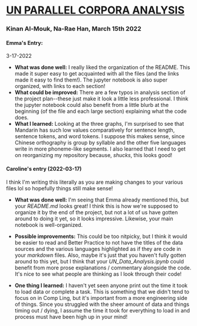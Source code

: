 # [UN PARALLEL CORPORA ANALYSIS](https://github.com/Data-Science-for-Linguists-2022/UN-Parallel-Corpora-Analysis)
### Kinan Al-Mouk, Na-Rae Han, March 15th 2022

#### Emma's Entry:
3-17-2022
- **What was done well:** I really liked the organization of the README. This made it super easy to get acquainted with all the files (and the links made it easy to find them!). The jupyter notebook is also super organized, with links to each section!
- **What could be improved:** There are a few typos in analysis section of the project plan--these just make it look a little less professional. I think the jupyter notebook could also benefit from a little blurb at the beginning (of the file and each large section) explaining what the code does.
- **What I learned:** Looking at the three graphs, I'm surprised to see that Mandarin has such low values comparatively for sentence length, sentence tokens, and word tokens.  I suppose this makes sense, since Chinese orthography is group by syllable and the other five languages write in more phoneme-like segments.  I also learned that I need to get on reorganizing my repository because, *shucks*, this looks good!

#### Caroline's entry (2022-03-17)

I think I'm writing this literally as you are making changes to your various files lol so hopefully things still make sense!

- **What was done well:** I'm seeing that Emma already mentioned this, but your *README.md* looks great! I think this is how we're supposed to organize it by the end of the project, but not a lot of us have gotten around to doing it yet, so it looks impressive. Likewise, your main notebook is well-organized.

- **Possible improvements:** This could be too nitpicky, but I think it would be easier to read and Better Practice to not have the titles of the data sources and the various languages highlighted as if they are code in your *markdown* files. Also, maybe it's just that you haven't fully gotten around to this yet, but I think that your *UN_Data_Analysis.ipynb* could benefit from more prose explanations / commentary alongside the code. It's nice to see what people are thinking as I look through their code!

- **One thing I learned:** I haven't yet seen anyone print out the time it took to load data or complete a task. This is something that we didn't tend to focus on in Comp Ling, but it's important from a more engineering side of things. Since you struggled with the sheer amount of data and things timing out / dying, I assume the time it took for everything to load in and process must have been high up in your mind!